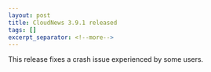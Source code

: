 ```yaml
---
layout: post
title: CloudNews 3.9.1 released
tags: []
excerpt_separator: <!--more-->
---
```


This release fixes a crash issue experienced by some users.
